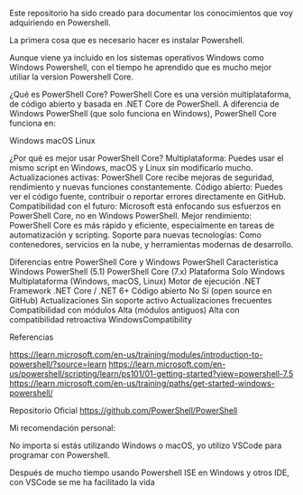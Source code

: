 Este repositorio ha sido creado para documentar los conocimientos que voy adquiriendo en Powershell.

La primera cosa que es necesario hacer es instalar Powershell.

Aunque viene ya incluido en los sistemas operativos Windows como Windows Powershell, con el tiempo he aprendido que es mucho mejor utiliar la version Powershell Core.

¿Qué es PowerShell Core?
PowerShell Core es una versión multiplataforma, de código abierto y basada en .NET Core de PowerShell. A diferencia de Windows PowerShell (que solo funciona en Windows), PowerShell Core funciona en:

Windows
macOS
Linux

¿Por qué es mejor usar PowerShell Core?
Multiplataforma: Puedes usar el mismo script en Windows, macOS y Linux sin modificarlo mucho.
Actualizaciones activas: PowerShell Core recibe mejoras de seguridad, rendimiento y nuevas funciones constantemente.
Código abierto: Puedes ver el código fuente, contribuir o reportar errores directamente en GitHub.
Compatibilidad con el futuro: Microsoft está enfocando sus esfuerzos en PowerShell Core, no en Windows PowerShell.
Mejor rendimiento: PowerShell Core es más rápido y eficiente, especialmente en tareas de automatización y scripting.
Soporte para nuevas tecnologías: Como contenedores, servicios en la nube, y herramientas modernas de desarrollo.

Diferencias entre PowerShell Core y Windows PowerShell
Característica	    Windows PowerShell (5.1)	        PowerShell Core (7.x)
Plataforma	        Solo Windows	                    Multiplataforma (Windows, macOS, Linux)
Motor de ejecución	.NET Framework	                    .NET Core / .NET 6+
Código abierto	    No	                                Sí (open source en GitHub)
Actualizaciones	    Sin soporte activo	                Actualizaciones frecuentes
Compatibilidad con módulos	Alta (módulos antiguos)	    Alta con compatibilidad retroactiva WindowsCompatibility

Referencias

https://learn.microsoft.com/en-us/training/modules/introduction-to-powershell/?source=learn
https://learn.microsoft.com/en-us/powershell/scripting/learn/ps101/01-getting-started?view=powershell-7.5
https://learn.microsoft.com/en-us/training/paths/get-started-windows-powershell/

Repositorio Oficial
https://github.com/PowerShell/PowerShell

Mi recomendación personal:

No importa si estás utilizando Windows o macOS, yo utilizo VSCode para programar con Powershell.

Después de mucho tiempo usando Powershell ISE en Windows y otros IDE, con VSCode se me ha facilitado la vida
